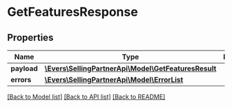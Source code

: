 # GetFeaturesResponse

## Properties
Name | Type | Description | Notes
------------ | ------------- | ------------- | -------------
**payload** | [**\Evers\SellingPartnerApi\Model\GetFeaturesResult**](GetFeaturesResult.md) |  | [optional] 
**errors** | [**\Evers\SellingPartnerApi\Model\ErrorList**](ErrorList.md) |  | [optional] 

[[Back to Model list]](../README.md#documentation-for-models) [[Back to API list]](../README.md#documentation-for-api-endpoints) [[Back to README]](../README.md)


